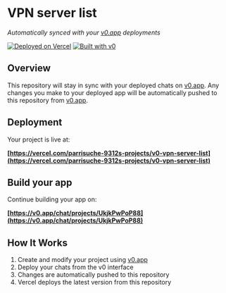 # VPN server list

*Automatically synced with your [v0.app](https://v0.app) deployments*

[![Deployed on Vercel](https://img.shields.io/badge/Deployed%20on-Vercel-black?style=for-the-badge&logo=vercel)](https://vercel.com/parrisuche-9312s-projects/v0-vpn-server-list)
[![Built with v0](https://img.shields.io/badge/Built%20with-v0.app-black?style=for-the-badge)](https://v0.app/chat/projects/UkjkPwPoP88)

## Overview

This repository will stay in sync with your deployed chats on [v0.app](https://v0.app).
Any changes you make to your deployed app will be automatically pushed to this repository from [v0.app](https://v0.app).

## Deployment

Your project is live at:

**[https://vercel.com/parrisuche-9312s-projects/v0-vpn-server-list](https://vercel.com/parrisuche-9312s-projects/v0-vpn-server-list)**

## Build your app

Continue building your app on:

**[https://v0.app/chat/projects/UkjkPwPoP88](https://v0.app/chat/projects/UkjkPwPoP88)**

## How It Works

1. Create and modify your project using [v0.app](https://v0.app)
2. Deploy your chats from the v0 interface
3. Changes are automatically pushed to this repository
4. Vercel deploys the latest version from this repository
